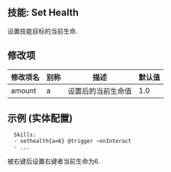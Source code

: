 技能: Set Health
--------------------------

设置技能目标的当前生命.

修改项
----------

| 修改项名 | 别称    | 描述                                                                                                    | 默认值 |
|-----------|------------|----------------------------------------------------------------------------------------------------------------|---------------|
| amount    | a       | 设置后的当前生命值 | 1.0           |

示例 (实体配置)
--------

      Skills:
      - sethealth{a=6} @trigger ~onInteract
      - ...

被右键后设置右键者当前生命为6.
